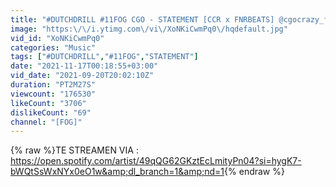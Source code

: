 ```yaml
---
title: "#DUTCHDRILL #11FOG CGO - STATEMENT [CCR x FNRBEATS] @cgocrazy_fog"
image: "https:\/\/i.ytimg.com\/vi\/XoNKiCwmPq0\/hqdefault.jpg"
vid_id: "XoNKiCwmPq0"
categories: "Music"
tags: ["#DUTCHDRILL","#11FOG","STATEMENT"]
date: "2021-11-17T00:18:55+03:00"
vid_date: "2021-09-20T20:02:10Z"
duration: "PT2M27S"
viewcount: "176530"
likeCount: "3706"
dislikeCount: "69"
channel: "[FOG]"
---
```

{% raw %}TE STREAMEN  VIA : <a rel="nofollow" target="blank" href="https://open.spotify.com/artist/49qQG62GKztEcLmityPn04?si=hygK7-bWQtSsWxNYx0eO1w&amp;dl_branch=1&amp;nd=1">https://open.spotify.com/artist/49qQG62GKztEcLmityPn04?si=hygK7-bWQtSsWxNYx0eO1w&amp;dl_branch=1&amp;nd=1</a>{% endraw %}
